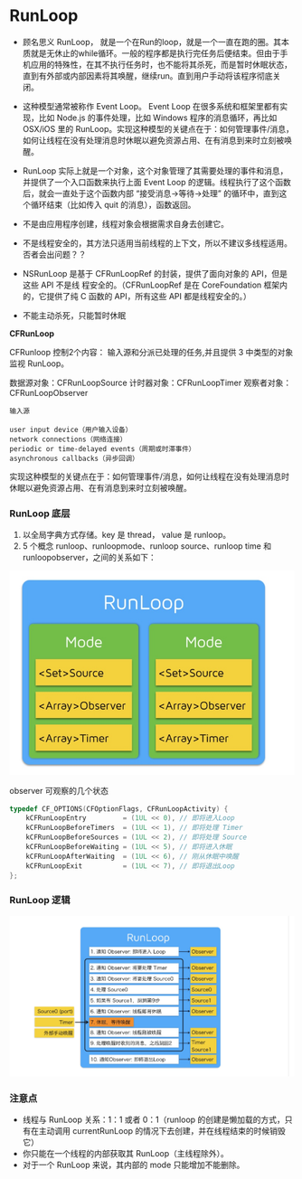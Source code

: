 # RunLoop

+ 顾名思义 RunLoop， 就是一个在Run的loop，就是一个一直在跑的圈。其本质就是无休止的while循环。一般的程序都是执行完任务后便结束。但由于手机应用的特殊性，在其不执行任务时，也不能将其杀死，而是暂时休眠状态，直到有外部或内部因素将其唤醒，继续run。直到用户手动将该程序彻底关闭。
+ 这种模型通常被称作 Event Loop。 Event Loop 在很多系统和框架里都有实现，比如 Node.js 的事件处理，比如 Windows 程序的消息循环，再比如 OSX/iOS 里的 RunLoop。实现这种模型的关键点在于：如何管理事件/消息，如何让线程在没有处理消息时休眠以避免资源占用、在有消息到来时立刻被唤醒。
+ RunLoop 实际上就是一个对象，这个对象管理了其需要处理的事件和消息，并提供了一个入口函数来执行上面 Event Loop 的逻辑。线程执行了这个函数后，就会一直处于这个函数内部 “接受消息->等待->处理” 的循环中，直到这个循环结束（比如传入 quit 的消息），函数返回。

+ 不是由应用程序创建，线程对象会根据需求自身去创建它。
+ 不是线程安全的，其方法只适用当前线程的上下文，所以不建议多线程适用。否者会出问题？？
+ NSRunLoop 是基于 CFRunLoopRef 的封装，提供了面向对象的 API，但是这些 API 不是线
  程安全的。（CFRunLoopRef 是在 CoreFoundation 框架内的，它提供了纯 C 函数的 
  API，所有这些 API 都是线程安全的。）
+ 不能主动杀死，只能暂时休眠

**CFRunLoop**

CFRunloop 控制2个内容： 输入源和分派已处理的任务,并且提供 3 中类型的对象监视 RunLoop。

数据源对象：CFRunLoopSource
计时器对象：CFRunLoopTimer
观察者对象：CFRunLoopObserver

~~~
输入源

user input device（用户输入设备）
network connections（网络连接）
periodic or time-delayed events（周期或时滞事件）
asynchronous callbacks（异步回调）
~~~

实现这种模型的关键点在于：如何管理事件/消息，如何让线程在没有处理消息时休眠以避免资源占用、在有消息到来时立刻被唤醒。


### RunLoop 底层

1. 以全局字典方式存储。key 是 thread， value 是 runloop。
2. 5 个概念 runloop、runloopmode、runloop source、runloop time 和 runloopobserver，之间的关系如下：

![](media/15240169497217/15522959377910.jpg)


observer 可观察的几个状态

```Objective-C 
typedef CF_OPTIONS(CFOptionFlags, CFRunLoopActivity) {
    kCFRunLoopEntry         = (1UL << 0), // 即将进入Loop
    kCFRunLoopBeforeTimers  = (1UL << 1), // 即将处理 Timer
    kCFRunLoopBeforeSources = (1UL << 2), // 即将处理 Source
    kCFRunLoopBeforeWaiting = (1UL << 5), // 即将进入休眠
    kCFRunLoopAfterWaiting  = (1UL << 6), // 刚从休眠中唤醒
    kCFRunLoopExit          = (1UL << 7), // 即将退出Loop
};
```



### RunLoop 逻辑

![](media/15240169497217/15522969422326.jpg)




### 注意点

* 线程与 RunLoop 关系：1：1 或者 0：1（runloop 的创建是懒加载的方式，只有在主动调用 currentRunLoop 的情况下去创建，并在线程结束的时候销毁它）
* 你只能在一个线程的内部获取其 RunLoop（主线程除外）。
* 对于一个 RunLoop 来说，其内部的 mode 只能增加不能删除。


